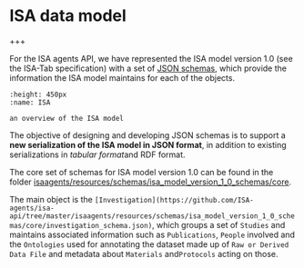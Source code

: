 ISA data model
==============
+++

For the ISA agents API, we have represented the ISA model version 1.0
(see the ISA-Tab specification) with a set of [JSON
schemas](http://json-schema.org/), which provide the information the ISA
model maintains for each of the objects.


```{figure} ../_static/images/isa-model.png
:height: 450px
:name: ISA

an overview of the ISA model
```



The objective of designing and developing JSON schemas is to support a
**new serialization of the ISA model in JSON format**, in addition to
existing serializations in *tabular format*and RDF format.

The core set of schemas for ISA model version 1.0 can be found in the
folder
[isaagents/resources/schemas/isa\_model\_version\_1\_0\_schemas/core](https://github.com/ISA-agents/isa-api/tree/master/isaagents/resources/schemas/isa_model_version_1_0_schemas/core).

The main object is the
`[Investigation](https://github.com/ISA-agents/isa-api/tree/master/isaagents/resources/schemas/isa_model_version_1_0_schemas/core/investigation_schema.json)`,
which groups a set of `Studies` and maintains associated information such
as `Publications`, `People` involved and the `Ontologies` used for annotating
the dataset made up of `Raw or Derived Data File` and metadata about `Materials` and`Protocols` acting on those.	
